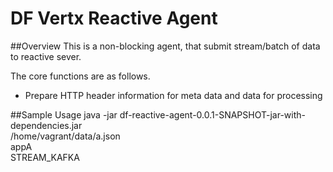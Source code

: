 # DF Vertx Reactive Agent 

##Overview
This is a non-blocking agent, that submit stream/batch of data to reactive sever. 

The core functions are as follows.
* Prepare HTTP header information for meta data and data for processing

##Sample Usage
java -jar df-reactive-agent-0.0.1-SNAPSHOT-jar-with-dependencies.jar \
/home/vagrant/data/a.json \
appA \
STREAM_KAFKA 